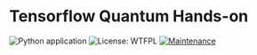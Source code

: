 # Tensorflow Quantum Hands-on

![Python application](https://github.com/bt3gl/Quantum_Machine_Learning/workflows/Python%20application/badge.svg) ![License: WTFPL](https://img.shields.io/badge/License-WTFPL-brightgreen.svg) [![Maintenance](https://img.shields.io/badge/Maintained%3F-yes-green.svg)](https://GitHub.com/Naereen/StrapDown.js/graphs/commit-activity) 

